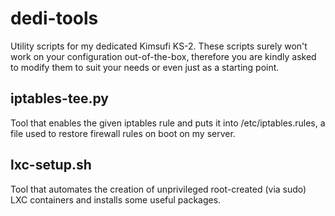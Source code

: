 ﻿# dedi-tools
Utility scripts for my dedicated Kimsufi KS-2.
These scripts surely won't work on your configuration out-of-the-box, therefore you are kindly asked
to modify them to suit your needs or even just as a starting point.

## iptables-tee.py
Tool that enables the given iptables rule and puts it into /etc/iptables.rules, a file used to restore
firewall rules on boot on my server.

## lxc-setup.sh
Tool that automates the creation of unprivileged root-created (via sudo) LXC containers and installs
some useful packages.
